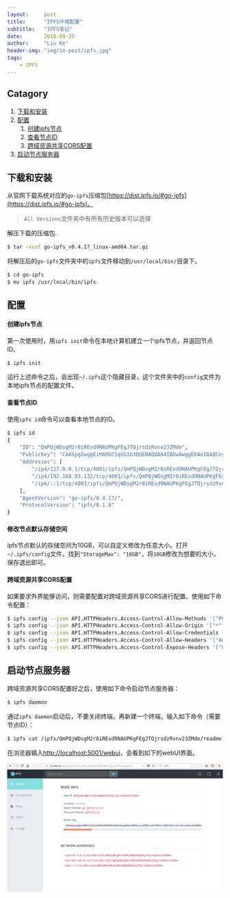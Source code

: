 ```yaml
---
layout:     post
title:      "IPFS环境配置"
subtitle:   "IPFS笔记"
date:       2018-09-25
author:     "Liu Ke"
header-img: "img/in-post/ipfs.jpg"
tags:
    - IPFS
---
```




## Catagory

1. [下载和安装](#下载和安装)
2. [配置](#配置)
	1. [创建ipfs节点](#创建ipfs节点)
	2. [查看节点ID](#查看节点ID)
	3. [跨域资源共享CORS配置](#跨域资源共享CORS配置)
3. [启动节点服务器](#启动节点服务器)

## 下载和安装

从官网下载系统对应的`go-ipfs`压缩包[https://dist.ipfs.io/#go-ipfs](https://dist.ipfs.io/#go-ipfs)。

> `All Versions`文件夹中有所有历史版本可以选择

解压下载的压缩包.

```sh
$ tar -xvzf go-ipfs_v0.4.17_linux-amd64.tar.gz
```
将解压后的`go-ipfs`文件夹中的`ipfs`文件移动到`/usr/local/bin/`目录下。

```sh
$ cd go-ipfs
$ mv ipfs /usr/local/bin/ipfs
```  

## 配置

#### 创建ipfs节点

第一次使用时，用`ipfs init`命令在本地计算机建立一个ipfs节点，并返回节点ID。

```sh
$ ipfs init
```

运行上述命令之后，会出现`~/.ipfs`这个隐藏目录，这个文件夹中的`config`文件为本地ipfs节点的配置文件。

#### 查看节点ID

使用`ipfs id`命令可以查看本地节点的ID。

```sh
$ ipfs id
{
	"ID": "QmPQjWDsgM2r8iREsd9NAUPKgFEgJTQjrsdzRvnv23ZMde",
	"PublicKey": "CAASpgIwggEiMA0GCSqGSIb3DQEBAQUAA4IBDwAwggEKAoIBAQCoyvZ5M5mvpEX4VN/br3BGVCNxVs1h+5oxwOeby8kU0N8nUQ9n2CVOypsoXX7b6F0eyDY8tAIxtJQ+rQyC/4AYSAyN685ZCBxD7B+Bx7Qt53R/ZIEa3Qd4Gdg9EAeSCvB+G+bdnrNp48uJHMG3Z525tJUTYprid864SWbYGrlY9MLYTGfr2N2nBrP14f6t2rUGldmOANGFh/Ythx1MhJ6bnTAFk8Ke1LVhHIrLtnN+o/50Vn0GKwGHPRc6P1/n0+OQq/yHZs7+em7l3fCqBqfvQyAPNLOhE1BaUy/eJYnNB1Ia28LEXu7RveOTS0mCeuA3tj/g+1hEuqRBvvh4TV3FAgMBAAE=",
	"Addresses": [
		"/ip4/127.0.0.1/tcp/4001/ipfs/QmPQjWDsgM2r8iREsd9NAUPKgFEgJTQjrsdzRvnv23ZMde",
		"/ip4/192.168.93.132/tcp/4001/ipfs/QmPQjWDsgM2r8iREsd9NAUPKgFEgJTQjrsdzRvnv23ZMde",
		"/ip6/::1/tcp/4001/ipfs/QmPQjWDsgM2r8iREsd9NAUPKgFEgJTQjrsdzRvnv23ZMde"
	],
	"AgentVersion": "go-ipfs/0.4.17/",
	"ProtocolVersion": "ipfs/0.1.0"
}
```

#### 修改节点默认存储空间

ipfs节点默认的存储空间为10GB，可以自定义修改为任意大小。打开`~/.ipfs/config`文件，找到`"StorageMax": "10GB"`，将`10GB`修改为想要的大小，保存退出即可。

#### 跨域资源共享CORS配置

如果要求外界能够访问，则需要配置对跨域资源共享CORS进行配置。使用如下命令配置：

```sh
$ ipfs config --json API.HTTPHeaders.Access-Control-Allow-Methods '["PUT","GET", "POST", "OPTIONS"]'
$ ipfs config --json API.HTTPHeaders.Access-Control-Allow-Origin '["*"]'
$ ipfs config --json API.HTTPHeaders.Access-Control-Allow-Credentials '["true"]'
$ ipfs config --json API.HTTPHeaders.Access-Control-Allow-Headers '["Authorization"]'
$ ipfs config --json API.HTTPHeaders.Access-Control-Expose-Headers '["Location"]'
```

## 启动节点服务器

跨域资源共享CORS配置好之后，使用如下命令启动节点服务器：

```sh
$ ipfs daemon
```
通过`ipfs daemon`启动后，不要关闭终端，再新建一个终端，输入如下命令（需要节点ID）：

```sh
$ ipfs cat /ipfs/QmPQjWDsgM2r8iREsd9NAUPKgFEgJTQjrsdzRvnv23ZMde/readme

```

在浏览器输入[http://localhost:5001/webui](http://localhost:5001/webui)，会看到如下的webUI界面。

![](https://raw.githubusercontent.com/dugu0808/dugu0808.github.io/master/img/in-post/180925/ipfs_locahost.png)



